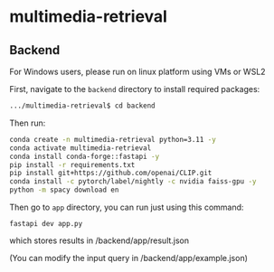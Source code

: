 # multimedia-retrieval

## Backend

For Windows users, please run on linux platform using VMs or WSL2

First, navigate to the `backend` directory to install required packages:

```bash
.../multimedia-retrieval$ cd backend
```

Then run:

```bash
conda create -n multimedia-retrieval python=3.11 -y
conda activate multimedia-retrieval
conda install conda-forge::fastapi -y
pip install -r requirements.txt 
pip install git+https://github.com/openai/CLIP.git 
conda install -c pytorch/label/nightly -c nvidia faiss-gpu -y
python -m spacy download en
```

Then go to `app` directory, you can run just using this command:

`fastapi dev app.py`

which stores results in /backend/app/result.json

(You can modify the input query in /backend/app/example.json)
